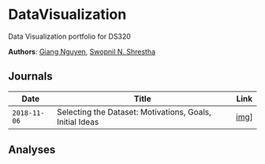 # DataVisualization
Data Visualization portfolio for DS320

__Authors__: [Giang Nguyen](https://github.com/huonggiang100399), [Swopnil N. Shrestha](https://github.com/swopnilnep)

## Journals
| Date  | Title  | Link |
|---|---|---|
| `2018-11-06`  | Selecting the Dataset: Motivations, Goals, Initial Ideas  | [img](link.png)]|

## Analyses
